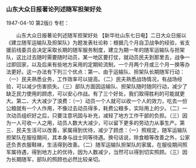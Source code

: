 ### 山东大众日报著论列述随军担架好处

1947-04-10
第2版()
专栏：

　　山东大众日报著论列述随军担架好处
    【新华社山东七日电】二日大众日报以《建立随军运输队及担架队》为题发表社论称：根据几个月自卫战争的经验，省支援前线委员会决定采取长期的随军服务制度，建立为期一年的随军运输队与担架队，这比过去随时需要随时动员，某一地区要打仗，就动员民夫到那里去，战争一过即回家，以及后来有些地方采用的定期轮流制，一个月两个月或三个月一换等办法更好。这一办法有下列三个优点：第一、由于运输队、担架队长期随军行动：（一）民夫熟悉业务，工作效率可以提高。（二）民夫熟悉战场情况，有战场经验，可以减少伤害损失。（三）部队方面因运输队、担架队随时随同行动，减少了缺乏民力使用的顾虑，可以安心作战。有了三个好处，我们取得胜利的可能就更大。第二、大大减少了浪费：（一）动员一个人就可以收一个人的效力，吃去一份公粮就有一个人作用，不像过去动员得多，耗费公粮多，实际用上的少。（二）一次动员组织好之后，只要注意巩固与补充，减轻了地方工作干部的负担。（三）因为一人可收一人之用，动员人数大大减少，可以留下更多的劳动力从事生产。第三、民夫生活可以改善，家属得到优待，减少了顾虑：（一）照规定，随军运输队担架队在服役期间，其本身与战士同等待遇。换句话说，除食粮等改善之外，公家还负责衣服鞋袜，生活得到改善。（二）随军运输队担架队的家属，在服役期间照军属待遇，得到地方上的优待，因为人数减少，当然可以得到切实照顾。（三）因为长期随军，部队的照顾也必然比较亲切。
